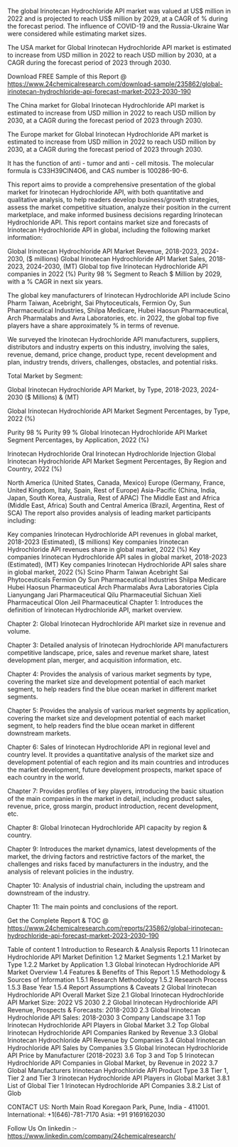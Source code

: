 The global Irinotecan Hydrochloride API market was valued at US$ million in 2022 and is projected to reach US$ million by 2029, at a CAGR of % during the forecast period. The influence of COVID-19 and the Russia-Ukraine War were considered while estimating market sizes.

The USA market for Global  Irinotecan Hydrochloride API  market is estimated to increase from USD million in 2022 to reach USD million by 2030, at a CAGR during the forecast period of 2023 through 2030.

Download FREE Sample of this Report @ https://www.24chemicalresearch.com/download-sample/235862/global-irinotecan-hydrochloride-api-forecast-market-2023-2030-190

The China market for Global  Irinotecan Hydrochloride API market is estimated to increase from USD million in 2022 to reach USD million by 2030, at a CAGR during the forecast period of 2023 through 2030.

The Europe market for Global  Irinotecan Hydrochloride API market is estimated to increase from USD million in 2022 to reach USD million by 2030, at a CAGR during the forecast period of 2023 through 2030.

It has the function of anti - tumor and anti - cell mitosis. The molecular formula is C33H39ClN4O6, and CAS number is 100286-90-6.

This report aims to provide a comprehensive presentation of the global market for Irinotecan Hydrochloride API, with both quantitative and qualitative analysis, to help readers develop business/growth strategies, assess the market competitive situation, analyze their position in the current marketplace, and make informed business decisions regarding Irinotecan Hydrochloride API. This report contains market size and forecasts of Irinotecan Hydrochloride API in global, including the following market information:

Global Irinotecan Hydrochloride API Market Revenue, 2018-2023, 2024-2030, ($ millions)
Global Irinotecan Hydrochloride API Market Sales, 2018-2023, 2024-2030, (MT)
Global top five Irinotecan Hydrochloride API companies in 2022 (%)
Purity 98 % Segment to Reach $ Million by 2029, with a % CAGR in next six years.

The global key manufacturers of Irinotecan Hydrochloride API include Scino Pharm Taiwan, Acebright, Sai Phytoceuticals, Fermion Oy, Sun Pharmaceutical Industries, Shilpa Medicare, Hubei Haosun Pharmaceutical, Arch Pharmalabs and Avra Laboratories, etc. in 2022, the global top five players have a share approximately % in terms of revenue.

We surveyed the Irinotecan Hydrochloride API manufacturers, suppliers, distributors and industry experts on this industry, involving the sales, revenue, demand, price change, product type, recent development and plan, industry trends, drivers, challenges, obstacles, and potential risks.

Total Market by Segment:

Global Irinotecan Hydrochloride API Market, by Type, 2018-2023, 2024-2030 ($ Millions) & (MT)

Global Irinotecan Hydrochloride API Market Segment Percentages, by Type, 2022 (%)

Purity 98 %
Purity 99 %
Global Irinotecan Hydrochloride API Market Segment Percentages, by Application, 2022 (%)

Irinotecan Hydrochloride Oral
Irinotecan Hydrochloride Injection
Global Irinotecan Hydrochloride API Market Segment Percentages, By Region and Country, 2022 (%)

North America (United States, Canada, Mexico)
Europe (Germany, France, United Kingdom, Italy, Spain, Rest of Europe)
Asia-Pacific (China, India, Japan, South Korea, Australia, Rest of APAC)
The Middle East and Africa (Middle East, Africa)
South and Central America (Brazil, Argentina, Rest of SCA)
The report also provides analysis of leading market participants including:

Key companies Irinotecan Hydrochloride API revenues in global market, 2018-2023 (Estimated), ($ millions)
Key companies Irinotecan Hydrochloride API revenues share in global market, 2022 (%)
Key companies Irinotecan Hydrochloride API sales in global market, 2018-2023 (Estimated), (MT)
Key companies Irinotecan Hydrochloride API sales share in global market, 2022 (%)
Scino Pharm Taiwan
Acebright
Sai Phytoceuticals
Fermion Oy
Sun Pharmaceutical Industries
Shilpa Medicare
Hubei Haosun Pharmaceutical
Arch Pharmalabs
Avra Laboratories
Cipla
Lianyungang Jari Pharmaceutical
Qilu Pharmaceutial
Sichuan Xieli Pharmaceutical
Olon
Jeil Pharmaceutical
Chapter 1: Introduces the definition of Irinotecan Hydrochloride API, market overview.

Chapter 2: Global Irinotecan Hydrochloride API market size in revenue and volume.

Chapter 3: Detailed analysis of Irinotecan Hydrochloride API manufacturers competitive landscape, price, sales and revenue market share, latest development plan, merger, and acquisition information, etc.

Chapter 4: Provides the analysis of various market segments by type, covering the market size and development potential of each market segment, to help readers find the blue ocean market in different market segments.

Chapter 5: Provides the analysis of various market segments by application, covering the market size and development potential of each market segment, to help readers find the blue ocean market in different downstream markets.

Chapter 6: Sales of Irinotecan Hydrochloride API in regional level and country level. It provides a quantitative analysis of the market size and development potential of each region and its main countries and introduces the market development, future development prospects, market space of each country in the world.

Chapter 7: Provides profiles of key players, introducing the basic situation of the main companies in the market in detail, including product sales, revenue, price, gross margin, product introduction, recent development, etc.

Chapter 8: Global Irinotecan Hydrochloride API capacity by region & country.

Chapter 9: Introduces the market dynamics, latest developments of the market, the driving factors and restrictive factors of the market, the challenges and risks faced by manufacturers in the industry, and the analysis of relevant policies in the industry.

Chapter 10: Analysis of industrial chain, including the upstream and downstream of the industry.

Chapter 11: The main points and conclusions of the report.

Get the Complete Report & TOC @ https://www.24chemicalresearch.com/reports/235862/global-irinotecan-hydrochloride-api-forecast-market-2023-2030-190

Table of content
1 Introduction to Research & Analysis Reports
1.1 Irinotecan Hydrochloride API Market Definition
1.2 Market Segments
1.2.1 Market by Type
1.2.2 Market by Application
1.3 Global Irinotecan Hydrochloride API Market Overview
1.4 Features & Benefits of This Report
1.5 Methodology & Sources of Information
1.5.1 Research Methodology
1.5.2 Research Process
1.5.3 Base Year
1.5.4 Report Assumptions & Caveats
2 Global Irinotecan Hydrochloride API Overall Market Size
2.1 Global Irinotecan Hydrochloride API Market Size: 2022 VS 2030
2.2 Global Irinotecan Hydrochloride API Revenue, Prospects & Forecasts: 2018-2030
2.3 Global Irinotecan Hydrochloride API Sales: 2018-2030
3 Company Landscape
3.1 Top Irinotecan Hydrochloride API Players in Global Market
3.2 Top Global Irinotecan Hydrochloride API Companies Ranked by Revenue
3.3 Global Irinotecan Hydrochloride API Revenue by Companies
3.4 Global Irinotecan Hydrochloride API Sales by Companies
3.5 Global Irinotecan Hydrochloride API Price by Manufacturer (2018-2023)
3.6 Top 3 and Top 5 Irinotecan Hydrochloride API Companies in Global Market, by Revenue in 2022
3.7 Global Manufacturers Irinotecan Hydrochloride API Product Type
3.8 Tier 1, Tier 2 and Tier 3 Irinotecan Hydrochloride API Players in Global Market
3.8.1 List of Global Tier 1 Irinotecan Hydrochloride API Companies
3.8.2 List of Glob

CONTACT US:
North Main Road Koregaon Park, Pune, India - 411001.
International: +1(646)-781-7170
Asia: +91 9169162030

Follow Us On linkedin :- https://www.linkedin.com/company/24chemicalresearch/
